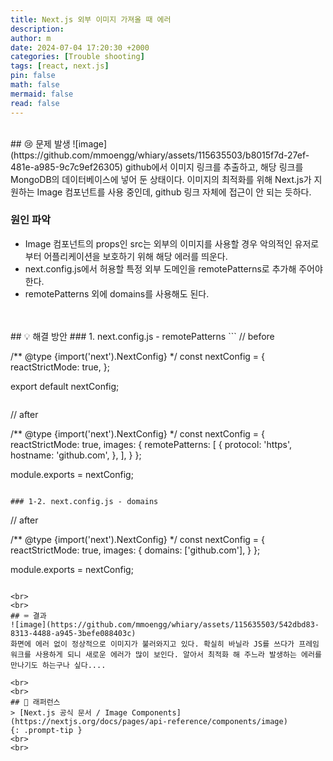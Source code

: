 ```yaml
---
title: Next.js 외부 이미지 가져올 때 에러
description: 
author: m
date: 2024-07-04 17:20:30 +2000
categories: [Trouble shooting]
tags: [react, next.js]
pin: false
math: false
mermaid: false
read: false
---
```


<br>
## 😢 문제 발생
![image](https://github.com/mmoengg/whiary/assets/115635503/b8015f7d-27ef-481e-a985-9c7c9ef26305)
github에서 이미지 링크를 추출하고, 해당 링크를 MongoDB의 데이터베이스에 넣어 둔 상태이다.
이미지의 최적화를 위해 Next.js가 지원하는 Image 컴포넌트를 사용 중인데, github 링크 자체에 접근이 안 되는 듯하다.

### 원인 파악
- Image 컴포넌트의 props인 src는 외부의 이미지를 사용할 경우 악의적인 유저로부터 어플리케이션을 보호하기 위해 해당 에러를 띄운다.
- next.config.js에서 허용할 특정 외부 도메인을 remotePatterns로 추가해 주어야 한다.
- remotePatterns 외에 domains를 사용해도 된다.

<br>
<br>
## 💡 해결 방안
### 1. next.config.js - remotePatterns
```
// before

/** @type {import('next').NextConfig} */
const nextConfig = {
	reactStrictMode: true,
};

export default nextConfig;
```

```
// after

/** @type {import('next').NextConfig} */
const nextConfig = {
  reactStrictMode: true,
  images: {
    remotePatterns: [
      {
        protocol: 'https',
        hostname: 'github.com',
      },
    ],
  }
};

module.exports = nextConfig;
```

### 1-2. next.config.js - domains
```
// after

/** @type {import('next').NextConfig} */
const nextConfig = {
  reactStrictMode: true,
  images: {
    domains: ['github.com'],
  }
};

module.exports = nextConfig;
```

<br>
<br>
## ⌨️ 결과
![image](https://github.com/mmoengg/whiary/assets/115635503/542dbd83-8313-4488-a945-3befe088403c)
화면에 에러 없이 정상적으로 이미지가 불러와지고 있다. 확실히 바닐라 JS를 쓰다가 프레임워크를 사용하게 되니 새로운 에러가 많이 보인다. 알아서 최적화 해 주느라 발생하는 에러를 만나기도 하는구나 싶다....

<br>
<br>
## 📖 래퍼런스
> [Next.js 공식 문서 / Image Components](https://nextjs.org/docs/pages/api-reference/components/image)
{: .prompt-tip }
<br>
<br>